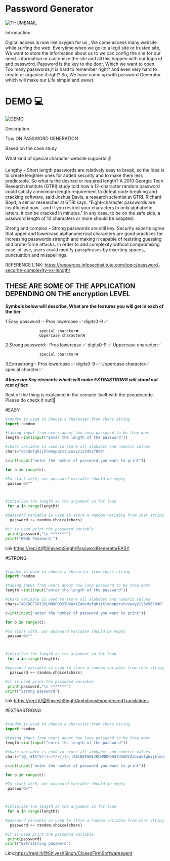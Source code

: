 # Password Generator

![THUMBNAIL](https://cloud-3mxuk571x.vercel.app/0thumbnail.png)




Introduction

Digital access is now like oxygen for us , We come access many website while surfing the web. Everytime when we go-to a legit site or trusted site, We want to store the information about us to we can config the site for our need.
information or customize the site and all this happen with our login id and password.
Password is the key to the door, Which we want to open.
Too many passwords,It is hard to remember right?
and even very hard to create or organise it right?
So, We have come up with password Generator 
which will make our Life simple and sweet.


# DEMO 💻
![DEMO](https://cloud-4q3zx49ou.vercel.app/0gif-maker.gif)


Description


Tips ON PASSWORD GENERATION

Based on the case study

What kind of special character website supports!✌️


Lengthy – Short length passwords are relatively easy to break, so the idea is to create lengthier ones for added security and to make them less predictable. So what is the desired or required length? A 2010 Georgia Tech Research Institute (GTRI) study told how a 12-character random password could satisfy a minimum length requirement to defeat code breaking and cracking software, said Joshua Davis, a research scientist at GTRI. Richard Boyd, a senior researcher at GTRI says, “Eight-character passwords are insufficient now… and if you restrict your characters to only alphabetic letters, it can be cracked in minutes.” In any case, to be on the safe side, a password length of 12 characters or more should be adopted.


Strong and complex – Strong passwords are still key. Security experts agree that upper and lowercase alphanumerical characters are good practices for increasing passwords strength and making it capable of resisting guessing and brute-force attacks. In order to add complexity without compromising ease-of-use, users could modify passphrases by inserting spaces, punctuation and misspellings.

REFERENCE LINK: https://resources.infosecinstitute.com/topic/password-security-complexity-vs-length/


## THESE ARE SOME OF THE APPLICATION DEPENDING ON THE encryption LEVEL 

**Symbols below will describe, What are the features you will get in each of the tier**

1.Easy password :-
                    Pros
                   lowercase ✅
                   digits0-9 ✅
           
                   special charcter❌
                   Uppercase character❌

2.Strong password:- Pros
                   lowercase ✅
                   digits0-9 ✅
                   Uppercase character✅
           
                   special charcter❌
                
                
3.Extrastrong:-   Pros
                  lowercase ✅
                  digits0-9 ✅
                  Uppercase character✅
                  special charcter✅
                  

***Above are Key elements which will make EXTRASTRONG will stand out rest of tier.***


Rest of the thing is explained in the console itself with the pseudocode.
Please do check it out!🙂

#EASY
```python
#random is used to choose a character from chars string
import random

#taking input from users about how long password to be they want
length =int(input("enter the length of the password"))

#chars variable is used to store all alphabet and numeric values
chars="abcdefghijklmnopqrstuvwxyz1234567890"

c=int(input("enter the number of password you want to print"))

for b in range(c):

#To start with, our password variable should be empty
 password=""



#intialize the length as the argument in for loop
 for a in range(length):

#password variable is used to store a random variable from char string and + is used to add the letter each time
  password += random.choice(chars)

#it is used print the password variable
 print(password,"\n *******")
print("Weak Password,")
```

link:https://repl.it/@ShiveshSingh/PasswordGeneratorEASY

#STRONG


```python

#random is used to choose a character from chars string
import random

#taking input from users about how long password to be they want
length =int(input("enter the length of the password"))

#chars variable is used to store all alphabet and numeric values
chars="ABCDEFGHIJKLMNOPQRSTUVWXYZabcdefghijklmnopqrstuvwxyz1234567890"

c=int(input("enter the number of password you want to print"))

for b in range(c):

#To start with, our password variable should be empty
 password=""



#intialize the length as the argument in for loop
 for a in range(length):

#password variable is used to store a random variable from char string and + is used to add the letter each time
  password += random.choice(chars)

#it is used print the password variable
 print(password,"\n *******")
print("Strong password")
```
link:https://repl.it/@ShiveshSingh/AmbitiousExperiencedTranslations



#EXTRASTRONG

```python

#random is used to choose a character from chars string
import random

#taking input from users about how long password to be they want
length =int(input("enter the length of the password"))

#chars variable is used to store all alphabet and numeric values
chars="[@_!#$%^&*()<>?/\|}{~:]ABCDEFGHIJKLMNOPQRSTUVWXYZabcdefghijklmnopqrstuvwxyz1234567890"

c=int(input("enter the number of password you want to print"))

for b in range(c):

#To start with, our password variable should be empty
 password=""



#intialize the length as the argument in for loop
 for a in range(length):

#password variable is used to store a random variable from char string and + is used to add the letter each time
  password += random.choice(chars)

#it is used print the password variable
 print(password)
print("ExtraStrong password")
```
Link:https://repl.it/@ShiveshSingh/ClosedFirmSoftwareagent
